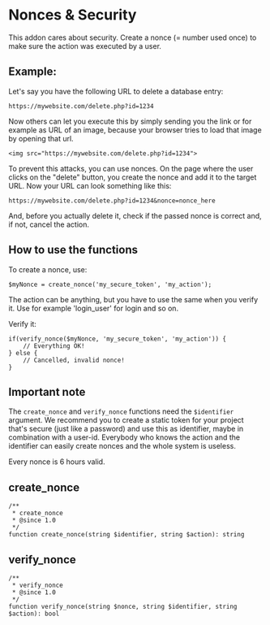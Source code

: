 # Nonces & Security

This addon cares about security. Create a nonce (= number used once) to make sure the action was executed
by a user.

## Example:

Let's say you have the following URL to delete a database entry:
```
https://mywebsite.com/delete.php?id=1234
```

Now others can let you execute this by simply sending you the link or for example as URL of an image, because your
browser tries to load that image by opening that url.
```
<img src="https://mywebsite.com/delete.php?id=1234">
```

To prevent this attacks, you can use nonces. On the page where the user clicks on the "delete" button, you create the
nonce and add it to the target URL. Now your URL can look something like this:
```
https://mywebsite.com/delete.php?id=1234&nonce=nonce_here
```

And, before you actually delete it, check if the passed nonce is correct and, if not, cancel the action.

## How to use the functions

To create a nonce, use:

```
$myNonce = create_nonce('my_secure_token', 'my_action');
```
The action can be anything, but you have to use the same when you verify it. Use for example 'login_user' for login and so on.

Verify it:

```
if(verify_nonce($myNonce, 'my_secure_token', 'my_action')) {
    // Everything OK!
} else {
    // Cancelled, invalid nonce!
}
```

## Important note

The `create_nonce` and `verify_nonce` functions need the `$identifier` argument. We recommend you to create a static token for your project that's secure (just like a password) and use this as identifier, maybe in combination with a user-id. Everybody who knows the action and the identifier can easily create nonces and the whole system is useless.

Every nonce is 6 hours valid.

## create_nonce

```
/**
 * create_nonce
 * @since 1.0
 */
function create_nonce(string $identifier, string $action): string
```

## verify_nonce

```
/**
 * verify_nonce
 * @since 1.0
 */
function verify_nonce(string $nonce, string $identifier, string $action): bool
```